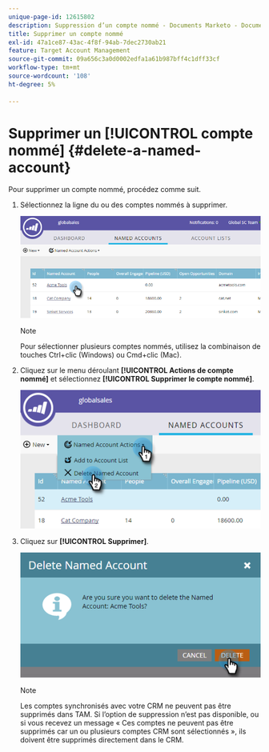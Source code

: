 ```yaml
---
unique-page-id: 12615802
description: Suppression d’un compte nommé - Documents Marketo - Documentation du produit
title: Supprimer un compte nommé
exl-id: 47a1ce87-43ac-4f8f-94ab-7dec2730ab21
feature: Target Account Management
source-git-commit: 09a656c3a0d0002edfa1a61b987bff4c1dff33cf
workflow-type: tm+mt
source-wordcount: '108'
ht-degree: 5%

---
```


# Supprimer un [!UICONTROL compte nommé] {#delete-a-named-account}

Pour supprimer un compte nommé, procédez comme suit.

1. Sélectionnez la ligne du ou des comptes nommés à supprimer.

   ![](assets/seven-1.png)

   >[!NOTE]
   >
   >Pour sélectionner plusieurs comptes nommés, utilisez la combinaison de touches Ctrl+clic (Windows) ou Cmd+clic (Mac).

1. Cliquez sur le menu déroulant **[!UICONTROL Actions de compte nommé]** et sélectionnez **[!UICONTROL Supprimer le compte nommé]**.

   ![](assets/eight-1.png)

1. Cliquez sur **[!UICONTROL Supprimer]**.

   ![](assets/nine-1.png)

   >[!NOTE]
   >
   >Les comptes synchronisés avec votre CRM ne peuvent pas être supprimés dans TAM. Si l’option de suppression n’est pas disponible, ou si vous recevez un message « Ces comptes ne peuvent pas être supprimés car un ou plusieurs comptes CRM sont sélectionnés », ils doivent être supprimés directement dans le CRM.
